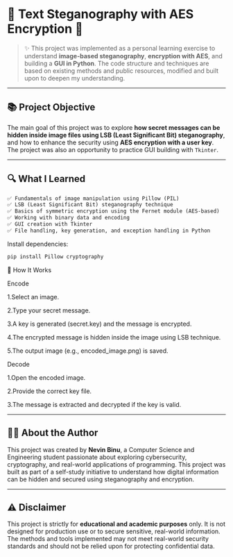 # 🧠 Text Steganography with AES Encryption 🔐

> ✨ This project was implemented as a personal learning exercise to understand **image-based steganography**, **encryption with AES**, and building a **GUI in Python**. The code structure and techniques are based on existing methods and public resources, modified and built upon to deepen my understanding.

---

## 📚 Project Objective

The main goal of this project was to explore **how secret messages can be hidden inside image files using LSB (Least Significant Bit) steganography**, and how to enhance the security using **AES encryption with a user key**. The project was also an opportunity to practice GUI building with `Tkinter`.

---

## 🔍 What I Learned

```markdown
✅ Fundamentals of image manipulation using Pillow (PIL)
✅ LSB (Least Significant Bit) steganography technique
✅ Basics of symmetric encryption using the Fernet module (AES-based)
✅ Working with binary data and encoding
✅ GUI creation with Tkinter
✅ File handling, key generation, and exception handling in Python
```
Install dependencies:
```markdown
pip install Pillow cryptography
```

🔐 How It Works<br>

Encode<br>

1.Select an image.

2.Type your secret message.

3.A key is generated (secret.key) and the message is encrypted.

4.The encrypted message is hidden inside the image using LSB technique.

5.The output image (e.g., encoded_image.png) is saved.<br>

Decode<br>

1.Open the encoded image.

2.Provide the correct key file.

3.The message is extracted and decrypted if the key is valid.


---

## 👨‍💻 About the Author

This project was created by **Nevin Binu**, a Computer Science and Engineering student passionate about exploring cybersecurity, cryptography, and real-world applications of programming. This project was built as part of a self-study initiative to understand how digital information can be hidden and secured using steganography and encryption.

---

## ⚠️ Disclaimer

This project is strictly for **educational and academic purposes** only. It is not designed for production use or to secure sensitive, real-world information. The methods and tools implemented may not meet real-world security standards and should not be relied upon for protecting confidential data.

